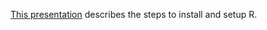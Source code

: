 [This presentation](http://docs.google.com/Presentation?id=dcr7k9x6_43grqrqdfb) describes the steps to install and setup R.
